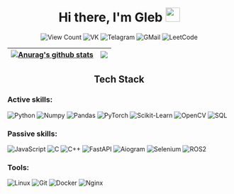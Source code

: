 <h1 align="center">
    Hi there, I'm Gleb
    <img
        src="https://github.com/blackcater/blackcater/raw/main/images/Hi.gif"
        height="32"
        width="32"/>

</h1>

<p align="center">
    <a target="_blank" style="text-decoration: none;" href="http://papertoilet.com/">
        <img
            src="https://komarev.com/ghpvc/?username=Zea-Zee&style=for-the-badge&color=00AA00"
            alt="View Count"
            title="View count (click for something interesting)">
    </a>
    <a target="_blank" style="text-decoration: none;" href="https://vk.com/qzeaq/">
        <img
            src="https://img.shields.io/badge/-Vkontakte-1155ba?style=for-the-badge&logo=Vk"
            title="VK"
            alt="VK">
    </a>
    <a target="_blank" style="text-decoration: none;" href="https://t.me/qzeaq/">
        <img
            src="https://img.shields.io/badge/Telegram-2CA5E0?style=for-the-badge&logo=telegram&logoColor=white"
            title="Telegram"
            alt="Telagram">
    </a>
    <a target="_blank" style="text-decoration: none;" href="mailto:g.kuznetsov2@g.nsu.ru">
        <img
            src="https://img.shields.io/badge/Gmail-D14836?style=for-the-badge&logo=gmail&logoColor=white"
            title="GMail"
            alt="GMail">
    </a>
    <a target="_blank" style="text-decoration: none;" href="https://leetcode.com/Zean4/">
        <img
            src="https://img.shields.io/badge/dynamic/json?style=for-the-badge&labelColor=black&color=%23ffa116&label=LeetCode&query=solvedOverTotal&url=https%3A%2F%2Fleetcode-badge.vercel.app%2Fapi%2Fusers%2FZean4&logo=leetcode&logoColor=yellow"
            title="LeetCode"
            alt="LeetCode">
    </a>
</p>

| <a href="https://github.com/Zea-Zee/github-readme-stats"><img align="center" src="https://github-readme-stats.vercel.app/api?username=Zea-Zee&show_icons=true&include_all_commits=true&theme=buefy&hide_border=true" alt="Anurag's github stats" /></a> | <a href="https://github.com/Zea-Zee/github-readme-stats"><img align="center" src="https://github-readme-stats.vercel.app/api/top-langs/?username=Zea-Zee&layout=compact&theme=buefy&hide_border=true" /></a> |
| ------------- | ------------- |

<h2 align="center">Tech Stack</h2>


<p align="center">
  <h3>Active skills:</h3>
  <p>
    <img src="https://img.shields.io/badge/Python-3776AB?style=for-the-badge&logo=python&labelColor=000" alt="Python">
    <img src="https://img.shields.io/badge/numpy-013243?style=for-the-badge&logo=numpy&labelColor=000" alt="Numpy">
    <img src="https://img.shields.io/badge/pandas-150458?style=for-the-badge&logo=pandas&labelColor=000" alt="Pandas">
    <img src="https://img.shields.io/badge/pytorch-EE4C2C?style=for-the-badge&logo=pytorch&labelColor=000" alt="PyTorch">
    <img src="https://img.shields.io/badge/sklearn-F7931E?style=for-the-badge&logo=scikit-learn&labelColor=000" alt="Scikit-Learn">
    <img src="https://img.shields.io/badge/opencv-5C3EE8?style=for-the-badge&logo=opencv&labelColor=000" alt="OpenCV">
    <img src="https://img.shields.io/badge/sql-003B57?style=for-the-badge&logo=postgresql&labelColor=000" alt="SQL">
  </p>

  <h3>Passive skills:</h3>
  <p>
    <img src="https://img.shields.io/badge/JavaScript-F7DF1E?style=for-the-badge&logo=javascript&labelColor=000" alt="JavaScript">
     <img src="https://img.shields.io/badge/C-00599C?style=for-the-badge&logo=c&labelColor=000" alt="C">
    <img src="https://img.shields.io/badge/C++-00599C?style=for-the-badge&logo=c%2B%2B&labelColor=000" alt="C++">
    <img src="https://img.shields.io/badge/FastAPI-009688?style=for-the-badge&logo=fastapi&labelColor=000" alt="FastAPI">
    <img src="https://img.shields.io/badge/aiogram-2C5BB4?style=for-the-badge&logo=telegram&labelColor=000" alt="Aiogram">
    <img src="https://img.shields.io/badge/Selenium-43B02A?style=for-the-badge&logo=selenium&labelColor=000" alt="Selenium">
    <img src="https://img.shields.io/badge/ROS2-22314E?style=for-the-badge&logo=ros&labelColor=000" alt="ROS2">
  </p>

  <h3>Tools:</h3>
  <p>
    <img src="https://img.shields.io/badge/Linux-E95420?style=for-the-badge&logo=ubuntu&labelColor=000" alt="Linux">
    <img src="https://img.shields.io/badge/Git-F05032?style=for-the-badge&logo=git&labelColor=000" alt="Git">
    <img src="https://img.shields.io/badge/Docker-2496ED?style=for-the-badge&logo=docker&labelColor=000" alt="Docker">
    <img src="https://img.shields.io/badge/Nginx-009639?style=for-the-badge&logo=nginx&labelColor=000" alt="Nginx">
  </p>
</p>

<!-- <p align="center">
  <h5>Backend:</h5>
  <p>
    <img src="https://img.shields.io/badge/Python-3776AB?style=for-the-badge&logo=python&labelColor=000" alt="Python">
    <img src="https://img.shields.io/badge/Django-092E20?style=for-the-badge&logo=django&labelColor=000" alt="Django">
    <img src="https://img.shields.io/badge/Flask-000000?style=for-the-badge&logo=flask&labelColor=000" alt="Flask">
    <img src="https://img.shields.io/badge/sqlite-003B57?style=for-the-badge&logo=sqlite&labelColor=000" alt="SQLite">
    <img src="https://img.shields.io/badge/redis-DC382D?style=for-the-badge&logo=redis&labelColor=000" alt="Redis">
  </p>

  <h5>ML / DS / CV:</h5>
  <p>
    <img src="https://img.shields.io/badge/pandas-150458?style=for-the-badge&logo=pandas&labelColor=000" alt="Pandas">
    <img src="https://img.shields.io/badge/numpy-013243?style=for-the-badge&logo=numpy&labelColor=000" alt="Numpy">
    <img src="https://img.shields.io/badge/pytorch-EE4C2C?style=for-the-badge&logo=pytorch&labelColor=000" alt="PyTorch">
    <img src="https://img.shields.io/badge/sklearn-F7931E?style=for-the-badge&logo=scikit-learn&labelColor=000" alt="Scikit-Learn">
    <img src="https://img.shields.io/badge/roboflow-FA9429?style=for-the-badge&logo=roboflow&labelColor=000" alt="Roboflow">
    <img src="https://img.shields.io/badge/matplotlib-3776AB?style=for-the-badge&logo=matplotlib&labelColor=000" alt="Matplotlib">
    <img src="https://img.shields.io/badge/seaborn-3776AB?style=for-the-badge&logo=seaborn&labelColor=000" alt="Seaborn">
    <img src="https://img.shields.io/badge/opencv-5C3EE8?style=for-the-badge&logo=opencv&labelColor=000" alt="OpenCV">
  </p>

  <h5>Frontend:</h5>
  <p>
    <img src="https://img.shields.io/badge/JavaScript-F7DF1E?style=for-the-badge&logo=javascript&labelColor=000" alt="JavaScript">
    <img src="https://img.shields.io/badge/Node.js-339933?style=for-the-badge&logo=node.js&labelColor=000" alt="Node.js">
    <!--<img src="https://img.shields.io/badge/MongoDB-47A248?style=for-the-badge&logo=mongodb&labelColor=000" alt="MongoDB">
    <img src="https://img.shields.io/badge/Handlebars-F0772B?style=for-the-badge&logo=handlebars&labelColor=000" alt="Handlebars">-->
  <!-- </p>

  <h5>Preformace:</h5>
  <p>
    <img src="https://img.shields.io/badge/C++-00599C?style=for-the-badge&logo=c%2B%2B&labelColor=000" alt="C++">
    <img src="https://img.shields.io/badge/Boost-00599C?style=for-the-badge&logo=boost&labelColor=000" alt="Boost">
    <img src="https://img.shields.io/badge/CMake-064F8C?style=for-the-badge&logo=cmake&labelColor=000" alt="CMake">
    <img src="https://img.shields.io/badge/Google_Test-4285F4?style=for-the-badge&logo=google-test&labelColor=000" alt="Google Test">
    <img src="https://img.shields.io/badge/Assembler-6E4C13?style=for-the-badge&logo=assemblyscript&labelColor=000" alt="Assembler">
  </p>

  <h5>Clownism:</h5>
  <img src="https://img.shields.io/badge/Haskell-5D4F85?style=for-the-badge&logo=haskell&labelColor=000" alt="Haskell">

  <h5>DevOps:</h5>
  <p>
    <img src="https://img.shields.io/badge/Git-F05032?style=for-the-badge&logo=git&labelColor=000" alt="Git">
    <img src="https://img.shields.io/badge/Docker-2496ED?style=for-the-badge&logo=docker&labelColor=000" alt="Docker">
    <img src="https://img.shields.io/badge/Kubernetes-326CE5?style=for-the-badge&logo=kubernetes&labelColor=000" alt="Kubernetes">
    <img src="https://img.shields.io/badge/Terminal-4D4D4D?style=for-the-badge&logo=windows-terminal&labelColor=000" alt="Terminal">
    <img src="https://img.shields.io/badge/Nginx-009639?style=for-the-badge&logo=nginx&labelColor=000" alt="Nginx">
    <img src="https://img.shields.io/badge/Postman-FF6C37?style=for-the-badge&logo=postman&labelColor=000" alt="Postman">
  </p>
</p> -->
